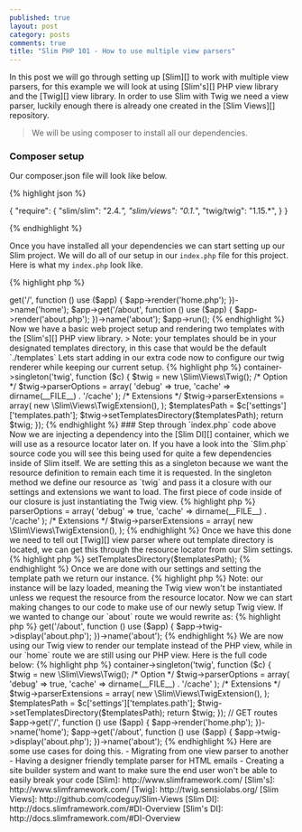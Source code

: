 ```yaml
---
published: true
layout: post
category: posts
comments: true
title: "Slim PHP 101 - How to use multiple view parsers"
---
```


In this post we will go through setting up [Slim][] to work with multiple view parsers, for this example we will look at using [Slim's][] PHP view library and the [Twig][] view library. In order to use Slim with Twig we need a view parser, luckily enough there is already one created in the [Slim Views][] repository.

> We will be using composer to install all our dependencies.

### Composer setup

Our composer.json file will look like below.

{% highlight json %}

{
    "require": {
        "slim/slim": "2.4.*",
        "slim/views": "0.1.*",
        "twig/twig": "1.15.*",
    }
}

{% endhighlight %}

Once you have installed all your dependencies we can start setting up our Slim project. We will do all of our setup in our `index.php` file for this project. Here is what my `index.php` look like.

{% highlight php %}

<?php
require 'vendor/autoload.php';

$app = new \Slim\Slim();

// GET routes
$app->get('/', function () use ($app) {
    $app->render('home.php');
})->name('home');

$app->get('/about', function () use ($app) {
    $app->render('about.php');
})->name('about');

$app->run();

{% endhighlight %}

Now we have a basic web project setup and rendering two templates with the [Slim's][] PHP view library.

> Note: your templates should be in your designated templates directory, in this case that would be the default `./templates`

Lets start adding in our extra code now to configure our twig renderer while keeping our current setup.

{% highlight php %}

<?php
require 'vendor/autoload.php';

$app = new \Slim\Slim();

$app->container->singleton('twig', function ($c) {
    $twig = new \Slim\Views\Twig();

    /* Option */
    $twig->parserOptions = array(
        'debug' => true,
        'cache' => dirname(__FILE__) . '/cache'
    );

    /* Extensions */
    $twig->parserExtensions = array(
        new \Slim\Views\TwigExtension(),
    );

    $templatesPath = $c['settings']['templates.path'];
    $twig->setTemplatesDirectory($templatesPath);

    return $twig;
});

{% endhighlight %}

### Step through `index.php` code above

Now we are injecting a dependency into the [Slim DI][] container, which we will use as a resource locator later on. If you have a look into the `Slim.php` source code you will see this being used for quite a few dependencies inside of Slim itself. We are setting this as a singleton because we want the resource definition to remain each time it is requested.

In the singleton method we define our resource as `twig` and pass it a closure with our settings and extensions we want to load. The first piece of code inside of our closure is just instantiating the Twig view.

{% highlight php %}

<?php
$twig = new \Slim\Views\Twig();

{% endhighlight %}

Now we have our [Twig][] view initialised, we might want to setup our options and extensions we want [Twig][] to use. This is what the lines below are doing:

{% highlight php %}
<?php
/* Option */
$twig->parserOptions = array(
    'debug' => true,
    'cache' => dirname(__FILE__) . '/cache'
);

/* Extensions */
$twig->parserExtensions = array(
    new \Slim\Views\TwigExtension(),
);
{% endhighlight %}

Once we have this done we need to tell out [Twig][] view parser where out template directory is located, we can get this through the resource locator from our
Slim settings.

{% highlight php %}
<?php
$templatesPath = $c['settings']['templates.path'];
$twig->setTemplatesDirectory($templatesPath);

{% endhighlight %}


Once we are done with our settings and setting the template path we return our instance.

{% highlight php %}
<?php
return $twig;

{% endhighlight %}

> Note: our instance will be lazy loaded, meaning the Twig view won't be instantiated unless we request the resource from the resource locator.

Now we can start making changes to our code to make use of our newly setup Twig view. If we wanted to change our `about` route we would rewrite as:

{% highlight php %}
<?php
$app->get('/about', function () use ($app) {
    $app->twig->display('about.php');
})->name('about');

{% endhighlight %}

We are now using our Twig view to render our template instead of the PHP view, while in our `home` route we are still using our PHP view. Here is the full code below:

{% highlight php %}

<?php
require 'vendor/autoload.php';

$app = new \Slim\Slim();

$app->container->singleton('twig', function ($c) {
    $twig = new \Slim\Views\Twig();

    /* Option */
    $twig->parserOptions = array(
        'debug' => true,
        'cache' => dirname(__FILE__) . '/cache'
    );

    /* Extensions */
    $twig->parserExtensions = array(
        new \Slim\Views\TwigExtension(),
    );

    $templatesPath = $c['settings']['templates.path'];
    $twig->setTemplatesDirectory($templatesPath);

    return $twig;
});

// GET routes
$app->get('/', function () use ($app) {
    $app->render('home.php');
})->name('home');

$app->get('/about', function () use ($app) {
    $app->twig->display('about.php');
})->name('about');

{% endhighlight %}

Here are some use cases for doing this.

- Migrating from one view parser to another
- Having a designer friendly template parser for HTML emails
- Creating a site builder system and want to make sure the end user won't be able to easily break your code

[Slim]: http://www.slimframework.com/
[Slim's]: http://www.slimframework.com/
[Twig]: http://twig.sensiolabs.org/
[Slim Views]: http://github.com/codeguy/Slim-Views
[Slim DI]: http://docs.slimframework.com/#DI-Overview
[Slim's DI]: http://docs.slimframework.com/#DI-Overview
